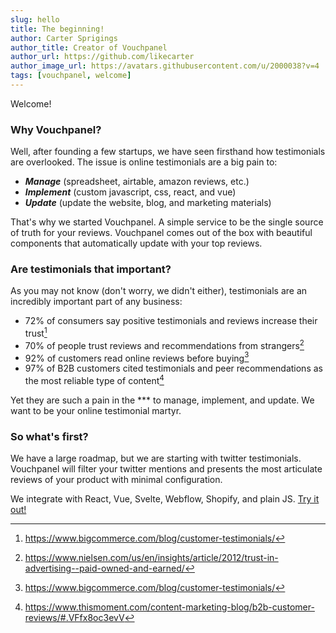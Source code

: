 ```yaml
---
slug: hello
title: The beginning!
author: Carter Sprigings
author_title: Creator of Vouchpanel
author_url: https://github.com/likecarter
author_image_url: https://avatars.githubusercontent.com/u/2000038?v=4
tags: [vouchpanel, welcome]
---
```


Welcome!

### Why Vouchpanel?

Well, after founding a few startups, we have seen firsthand how testimonials are overlooked. The issue is online testimonials are a big pain to:

- **_Manage_** (spreadsheet, airtable, amazon reviews, etc.)
- **_Implement_** (custom javascript, css, react, and vue)
- **_Update_** (update the website, blog, and marketing materials)

That's why we started Vouchpanel. A simple service to be the single source of truth for your reviews. Vouchpanel comes out of the box with beautiful components that automatically update with your top reviews.

### Are testimonials that important?

As you may not know (don't worry, we didn't either), testimonials are an incredibly important part of any business:

- 72% of consumers say positive testimonials and reviews increase their trust[^1]
- 70% of people trust reviews and recommendations from strangers[^2]
- 92% of customers read online reviews before buying[^3]
- 97% of B2B customers cited testimonials and peer recommendations as the most reliable type of content[^4]

Yet they are such a pain in the \*\*\* to manage, implement, and update. We want to be your online testimonial martyr.

### So what's first?

We have a large roadmap, but we are starting with twitter testimonials. Vouchpanel will filter your twitter mentions and presents the most articulate reviews of your product with minimal configuration.

We integrate with React, Vue, Svelte, Webflow, Shopify, and plain JS. [Try it out!](https://app.vouchpanel.com/)

[^1]: https://www.bigcommerce.com/blog/customer-testimonials/
[^2]: https://www.nielsen.com/us/en/insights/article/2012/trust-in-advertising--paid-owned-and-earned/
[^3]: https://www.bigcommerce.com/blog/customer-testimonials/
[^4]: https://www.thismoment.com/content-marketing-blog/b2b-customer-reviews/#.VFfx8oc3evV
